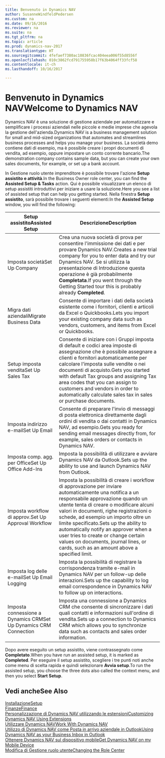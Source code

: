```yaml
---
title: Benvenuto in Dynamics NAV
author: SusanneWindfeldPedersen
ms.custom: na
ms.date: 09/16/2016
ms.reviewer: na
ms.suite: na
ms.tgt_pltfrm: na
ms.topic: article
ms.prod: dynamics-nav-2017
ms.translationtype: HT
ms.sourcegitcommit: 4fefaef7380ac10836fcac404eea006f55d8556f
ms.openlocfilehash: 010c3862fcd791755958b17f63b4064ff33fcf58
ms.contentlocale: it-ch
ms.lasthandoff: 10/16/2017

---
```


# <a name="welcome-to-dynamics-nav"></a><span data-ttu-id="e298d-102">Benvenuto in Dynamics NAV</span><span class="sxs-lookup"><span data-stu-id="e298d-102">Welcome to Dynamics NAV</span></span>

<span data-ttu-id="e298d-103">Dynamics NAV è una soluzione di gestione aziendale per automatizzare e semplificare i processi aziendali nelle piccole e medie imprese che agevola la gestione dell'azienda.</span><span class="sxs-lookup"><span data-stu-id="e298d-103">Dynamics NAV is a business management solution for small and mid-sized organizations that automates and streamlines business processes and helps you manage your business.</span></span> <span data-ttu-id="e298d-104">La società demo contiene dati di esempio, ma è possibile creare i propri documenti di vendita, ad esempio, oppure impostare un conto corrente bancario.</span><span class="sxs-lookup"><span data-stu-id="e298d-104">The demonstration company contains sample data, but you can create your own sales documents, for example, or set up a bank account.</span></span>  

<span data-ttu-id="e298d-105">In Gestione ruolo utente imprenditore è possibile trovare l'azione **Setup assistito e attività**.</span><span class="sxs-lookup"><span data-stu-id="e298d-105">In the Business Owner role center, you can find the **Assisted Setup & Tasks** action.</span></span> <span data-ttu-id="e298d-106">Qui è possibile visualizzare un elenco di setup assistiti introduttivi per iniziare a usare la soluzione.</span><span class="sxs-lookup"><span data-stu-id="e298d-106">Here you see a list of assisted setup that can help you getting started.</span></span> <span data-ttu-id="e298d-107">Nella finestra **Setup assistito**, sarà possibile trovare i seguenti elementi:</span><span class="sxs-lookup"><span data-stu-id="e298d-107">In the **Assisted Setup** window, you will find the following:</span></span>

|<span data-ttu-id="e298d-108">Setup assistito</span><span class="sxs-lookup"><span data-stu-id="e298d-108">Assisted Setup</span></span>           |<span data-ttu-id="e298d-109">Descrizione</span><span class="sxs-lookup"><span data-stu-id="e298d-109">Description</span></span>                                                                                      |
|-------------------------|-------------------------------------------------------------------------------------------------|
|<span data-ttu-id="e298d-110">Imposta società</span><span class="sxs-lookup"><span data-stu-id="e298d-110">Set Up Company</span></span>           |<span data-ttu-id="e298d-111">Crea una nuova società di prova per consentire l'immissione dei dati e per provare Dynamics NAV.</span><span class="sxs-lookup"><span data-stu-id="e298d-111">Creates a new trial company for you to enter data and try our Dynamics NAV.</span></span> <span data-ttu-id="e298d-112">Se si utilizza la presentazione di Introduzione questa operazione è già probabilmente **Completata**.</span><span class="sxs-lookup"><span data-stu-id="e298d-112">If you went through the Getting Started tour this is probably already **Completed**.</span></span> |
|<span data-ttu-id="e298d-113">Migra dati aziendali</span><span class="sxs-lookup"><span data-stu-id="e298d-113">Migrate Business Data</span></span>    |<span data-ttu-id="e298d-114">Consente di importare i dati della società esistente come i fornitori, clienti e articoli da Excel o Quickbooks.</span><span class="sxs-lookup"><span data-stu-id="e298d-114">Lets you import your existing company data such as vendors, customers, and items from Excel or Quickbooks.</span></span>|
|<span data-ttu-id="e298d-115">Setup imposta vendita</span><span class="sxs-lookup"><span data-stu-id="e298d-115">Set Up Sales Tax</span></span>         |<span data-ttu-id="e298d-116">Consente di iniziare con i Gruppi imposta di default e codici area imposte di assegnazione che è possibile assegnare a clienti e fornitori automaticamente per calcolare l'imposta sulle vendite o nei documenti di acquisto.</span><span class="sxs-lookup"><span data-stu-id="e298d-116">Gets you started with default Tax groups and assigning Tax area codes that you can assign to customers and vendors in order to automatically calculate sales tax in sales or purchase documents.</span></span>|
|<span data-ttu-id="e298d-117">Imposta indirizzo e-mail</span><span class="sxs-lookup"><span data-stu-id="e298d-117">Set Up Email</span></span>             |<span data-ttu-id="e298d-118">Consente di preparare l'invio di messaggi di posta elettronica direttamente dagli ordini di vendita o dai contatti in Dynamics NAV, ad esempio.</span><span class="sxs-lookup"><span data-stu-id="e298d-118">Gets you ready for sending email messages directly from, for example, sales orders or contacts in Dynamics NAV.</span></span>|
|<span data-ttu-id="e298d-119">Imposta comp. agg. per Office</span><span class="sxs-lookup"><span data-stu-id="e298d-119">Set Up Office Add-Ins</span></span>    |<span data-ttu-id="e298d-120">Imposta la possibilità di utilizzare e avviare Dynamics NAV da Outlook.</span><span class="sxs-lookup"><span data-stu-id="e298d-120">Sets up the ability to use and launch Dynamics NAV from Outlook.</span></span>|
|<span data-ttu-id="e298d-121">Imposta workflow di approv.</span><span class="sxs-lookup"><span data-stu-id="e298d-121">Set Up Approval Workflow</span></span>|<span data-ttu-id="e298d-122">Imposta la possibilità di creare i workflow di approvazione per inviare automaticamente una notifica a un responsabile approvazione quando un utente tenta di creare o modificare alcuni valori in documenti, righe registrazioni o schede, ad esempio un importo oltre un limite specificato.</span><span class="sxs-lookup"><span data-stu-id="e298d-122">Sets up the ability to automatically notify an approver when a user tries to create or change certain values on documents, journal lines, or cards, such as an amount above a specified limit.</span></span>|
|<span data-ttu-id="e298d-123">Imposta log delle e-mail</span><span class="sxs-lookup"><span data-stu-id="e298d-123">Set Up Email Logging</span></span>     |<span data-ttu-id="e298d-124">Imposta la possibilità di registrare la corrispondenza tramite e-mail in Dynamics NAV per un follow-up delle interazioni.</span><span class="sxs-lookup"><span data-stu-id="e298d-124">Sets up the capability to log email correspondence in Dynamics NAV to follow up on interactions.</span></span>|
|<span data-ttu-id="e298d-125">Imposta connessione a Dynamics CRM</span><span class="sxs-lookup"><span data-stu-id="e298d-125">Set Up Dynamics CRM Connection</span></span>|<span data-ttu-id="e298d-126">Imposta una connessione a Dynamics CRM che consente di sincronizzare i dati quali contatti e informazioni sull'ordine di vendita.</span><span class="sxs-lookup"><span data-stu-id="e298d-126">Sets up a connection to Dynamics CRM which allows you to synchronize data such as contacts and sales order information.</span></span>|

<span data-ttu-id="e298d-127">Dopo avere eseguito un setup assistito, viene contrassegnato come **Completato**.</span><span class="sxs-lookup"><span data-stu-id="e298d-127">When you have run an assisted setup, it is marked as **Completed**.</span></span> <span data-ttu-id="e298d-128">Per eseguire il setup assistito, scegliere i tre punti noti anche come menu di scelta rapida e quindi selezionare **Avvia setup**.</span><span class="sxs-lookup"><span data-stu-id="e298d-128">To run the assisted setup, you choose the three dots also called the context menu, and then you select **Start Setup**.</span></span>


## <a name="see-also"></a><span data-ttu-id="e298d-129">Vedi anche</span><span class="sxs-lookup"><span data-stu-id="e298d-129">See Also</span></span>
[<span data-ttu-id="e298d-130">Installazione</span><span class="sxs-lookup"><span data-stu-id="e298d-130">Setup</span></span>](setup.md)  
[<span data-ttu-id="e298d-131">Finanze</span><span class="sxs-lookup"><span data-stu-id="e298d-131">Finance</span></span>](finance.md)  
[<span data-ttu-id="e298d-132">Personalizzazione di Dynamics NAV utilizzando le estensioni</span><span class="sxs-lookup"><span data-stu-id="e298d-132">Customizing Dynamics NAV Using Extensions</span></span>](ui-extensions.md)  
[<span data-ttu-id="e298d-133">Utilizzare Dynamics NAV</span><span class="sxs-lookup"><span data-stu-id="e298d-133">Work With Dynamics NAV</span></span>](ui-work-product.md)  
[<span data-ttu-id="e298d-134">Utilizzo di Dynamics NAV come Posta in arrivo aziendale in Outlook</span><span class="sxs-lookup"><span data-stu-id="e298d-134">Using Dynamics NAV as your Business Inbox in Outlook</span></span>](across-outlook.md)  
[<span data-ttu-id="e298d-135">Ottenere Dynamics NAV sul dispositivo mobile</span><span class="sxs-lookup"><span data-stu-id="e298d-135">Get Dynamics NAV on my Mobile Device</span></span>](install-mobile-app.md)  
[<span data-ttu-id="e298d-136">Modifica di Gestione ruolo utente</span><span class="sxs-lookup"><span data-stu-id="e298d-136">Changing the Role Center</span></span>](ui-change-role.md)  

